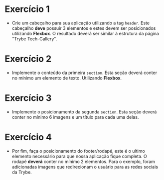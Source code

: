 # Exercício 1
- Crie um cabeçalho para sua aplicação utilizando a tag `header`. Este cabeçalho **deve** possuir 3 elementos e estes devem ser posicionados utilizando **Flexbox**. O resultado deverá ser similar à estrutura da página "Trybe Tech-Gallery".

# Exercício 2
- Implemente o conteúdo da primeira `section`. Esta seção deverá conter no mínimo um elemento de texto. Utilizando **Flexbox**.

# Exercício 3
- Implemente o posicionamento da segunda `section`. Esta seção deverá conter  no mínimo 6 imagens e um título para cada uma delas.

# Exercício 4
- Por fim, faça o posicionamento do footer/rodapé, este é o ultimo elemento necessário para que nossa aplicação fique completa. O rodapé **deverá** conter no mínimo 2 elementos. Para o exemplo, foram adicionadas imagens que redirecionam o usuário para as redes sociais da Trybe.